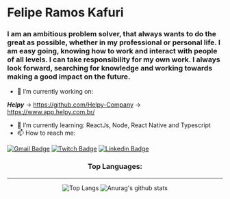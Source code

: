 # Felipe Ramos Kafuri

### I am an ambitious problem solver, that always wants to do the great as possible, whether in my professional or personal life. I am easy going, knowing how to work and interact with people of all levels. I can take responsibility for my own work. I always look forward, searching for knowledge and working towards making a good impact on the future. 

- 🔭 I’m currently working on:

***Helpy*** -> https://github.com/Helpy-Company
             -> https://www.app.helpy.com.br/
- 🌱 I’m currently learning: ReactJs, Node, React Native and Typescript
- 📫 How to reach me: 


[![Gmail Badge](https://img.shields.io/badge/-felipe11.rk@gmail.com-fc0b03?style=for-the-badge&logo=Gmail&logoColor=white&link=mailto:felipe11.rk@gmail.com)](mailto:felipe11.rk@gmail.com)
[![Twitch Badge](https://img.shields.io/badge/-twitch-%239146FF?style=for-the-badge&logo=twitch&logoColor=white)](https://www.twitch.tv/felipekafuri)
[![Linkedin Badge](https://img.shields.io/badge/-linkedin-%230077B5?style=for-the-badge&logo=linkedin&logoColor=white)](https://www.linkedin.com/in/felipekafuri/)


<div align="center">
  
<h3>Top Languages:</h3>
<hr>

![Top Langs](https://github-readme-stats.vercel.app/api/top-langs/?username=felipekafuri&theme=tokyonight&show_icons=true)
![Anurag's github stats](https://github-readme-stats.vercel.app/api?username=felipekafuri&hide=contribs,prs&theme=tokyonight&show_icons=true)

</div>
